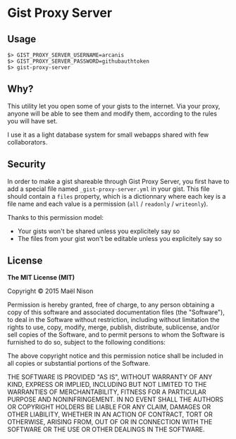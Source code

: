 # Gist Proxy Server

## Usage

```
$> GIST_PROXY_SERVER_USERNAME=arcanis
$> GIST_PROXY_SERVER_PASSWORD=githubauthtoken
$> gist-proxy-server
```

## Why?

This utility let you open some of your gists to the internet. Via your proxy, anyone will be able to see them and modify them, according to the rules you will have set.

I use it as a light database system for small webapps shared with few collaborators.

## Security

In order to make a gist shareable through Gist Proxy Server, you first have to add a special file named `_gist-proxy-server.yml` in your gist. This file should contain a `files` property, which is a dictionnary where each key is a file name and each value is a permission (`all` / `readonly` / `writeonly`).

Thanks to this permission model:

  - Your gists won't be shared unless you explicitely say so
  - The files from your gist won't be editable unless you explicitely say so

## License

**The MIT License (MIT)**

Copyright © 2015 Maël Nison

Permission is hereby granted, free of charge, to any person obtaining a copy of this software and associated documentation files (the "Software"), to deal in the Software without restriction, including without limitation the rights to use, copy, modify, merge, publish, distribute, sublicense, and/or sell copies of the Software, and to permit persons to whom the Software is furnished to do so, subject to the following conditions:

The above copyright notice and this permission notice shall be included in all copies or substantial portions of the Software.

THE SOFTWARE IS PROVIDED "AS IS", WITHOUT WARRANTY OF ANY KIND, EXPRESS OR IMPLIED, INCLUDING BUT NOT LIMITED TO THE WARRANTIES OF MERCHANTABILITY, FITNESS FOR A PARTICULAR PURPOSE AND NONINFRINGEMENT. IN NO EVENT SHALL THE AUTHORS OR COPYRIGHT HOLDERS BE LIABLE FOR ANY CLAIM, DAMAGES OR OTHER LIABILITY, WHETHER IN AN ACTION OF CONTRACT, TORT OR OTHERWISE, ARISING FROM, OUT OF OR IN CONNECTION WITH THE SOFTWARE OR THE USE OR OTHER DEALINGS IN THE SOFTWARE.
